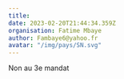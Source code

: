 ```yaml
---
title: 
date: 2023-02-20T21:44:34.359Z
organisation: Fatime Mbaye 
author: Fambaye6@yahoo.fr
avatar: "/img/pays/SN.svg"
---
```


Non au 3e mandat 